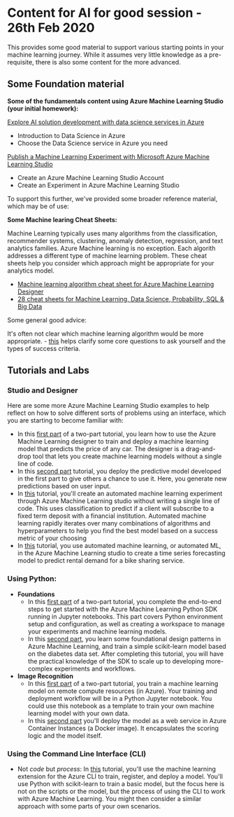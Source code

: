 

# Content for AI for good session - 26th Feb 2020

This provides some good material to support various starting points in your machine learning journey.  While it assumes very little knowledge as a pre-requisite, there is also some content for the more advanced.

## Some Foundation material

**Some of the fundamentals content using Azure Machine Learning Studio (your initial homework):**

[Explore AI solution development with data science services in Azure](https://docs.microsoft.com/en-gb/learn/paths/explore-data-science-tools-in-azure/)

* 	Introduction to Data Science in Azure
* 	Choose the Data Science service in Azure you need

[Publish a Machine Learning Experiment with Microsoft Azure Machine Learning Studio](https://docs.microsoft.com/en-gb/learn/paths/publish-experiment-with-ml-studio/)

* Create an Azure Machine Learning Studio Account
* Create an Experiment in Azure Machine Learning Studio

To support this further, we've provided some broader reference material, which may be of use:

**Some Machine learing Cheat Sheets:**

Machine Learning typically uses many algorithms from the classification, recommender systems, clustering, anomaly detection, regression, and text analytics families. Azure Machine learning is no exception.  Each algorith addresses a different type of machine learning problem. These cheat sheets help you consider which approach might be appropriate for your analytics model.


- [Machine learning algorithm cheat sheet for Azure Machine Learning Designer](https://docs.microsoft.com/en-us/azure/machine-learning/algorithm-cheat-sheet)
- [28 cheat sheets for Machine Learning, Data Science, Probability, SQL & Big Data](https://www.analyticsvidhya.com/blog/2017/02/top-28-cheat-sheets-for-machine-learning-data-science-probability-sql-big-data/)


Some general good advice: 

It's often not clear which machine learning algorithm would be more appropriate. - [this](https://docs.microsoft.com/en-us/azure/machine-learning/how-to-select-algorithms) helps clarify some core questions to ask yourself and the types of success criteria.

## Tutorials and Labs

### Studio and Designer

Here are some more Azure Machine Learning Studio examples to help reflect on how to solve different sorts of problems using an interface, which you are starting to become familiar with:

- In this [first part](https://docs.microsoft.com/en-us/azure/machine-learning/tutorial-designer-automobile-price-train-score) of a two-part tutorial, you learn how to use the Azure Machine Learning designer to train and deploy a machine learning model that predicts the price of any car. The designer is a drag-and-drop tool that lets you create machine learning models without a single line of code.
- In this [second part](https://docs.microsoft.com/en-us/azure/machine-learning/tutorial-designer-automobile-price-deploy) tutorial, you deploy the predictive model developed in the first part to give others a chance to use it. Here, you generate new predictions based on user input.
- In [this](https://docs.microsoft.com/en-us/azure/machine-learning/tutorial-first-experiment-automated-ml) tutorial, you'll create an automated machine learning experiment through Azure Machine Learning studio without writing a single line of code. This uses classification to predict if a client will subscribe to a fixed term deposit with a financial institution.  Automated machine learning rapidly iterates over many combinations of algorithms and hyperparameters to help you find the best model based on a success metric of your choosing 
- In [this](https://docs.microsoft.com/en-us/azure/machine-learning/tutorial-automated-ml-forecast) tutorial, you use automated machine learning, or automated ML, in the Azure Machine Learning studio to create a time series forecasting model to predict rental demand for a bike sharing service.

### Using Python:

- **Foundations**
	- In this [first part](https://docs.microsoft.com/en-us/azure/machine-learning/tutorial-1st-experiment-sdk-setup) of a two-part tutorial, you complete the end-to-end steps to get started with the Azure Machine Learning Python SDK running in Jupyter notebooks. This part covers Python environment setup and configuration, as well as creating a workspace to manage your experiments and machine learning models.
	- In this [second part](https://docs.microsoft.com/en-us/azure/machine-learning/tutorial-1st-experiment-sdk-train), you learn some foundational design patterns in Azure Machine Learning, and train a simple scikit-learn model based on the diabetes data set. After completing this tutorial, you will have the practical knowledge of the SDK to scale up to developing more-complex experiments and workflows.
- **Image Recognition**
	- In this [first part](https://docs.microsoft.com/en-us/azure/machine-learning/tutorial-train-models-with-aml) of a two-part tutorial, you train a machine learning model on remote compute resources (in Azure). Your training and deployment workflow will be in a Python Jupyter notebook. You could use this notebook as a template to train your own machine learning model with your own data.
	- In this [second part](https://docs.microsoft.com/en-us/azure/machine-learning/tutorial-deploy-models-with-aml) you'll deploy the model as a web service in Azure Container Instances (a Docker image). It encapsulates the scoring logic and the model itself.

### Using the Command Line Interface (CLI)

- Not *code* but *process*: In [this](https://docs.microsoft.com/en-us/azure/machine-learning/tutorial-train-deploy-model-cli) tutorial, you'll use the machine learning extension for the Azure CLI to train, register, and deploy a model.  You'll use Python with scikit-learn to train a basic model, but the focus here is not on the scripts or the model, but the process of using the CLI to work with Azure Machine Learning.  You might then consider a similar approach with some parts of your own scenarios. 










